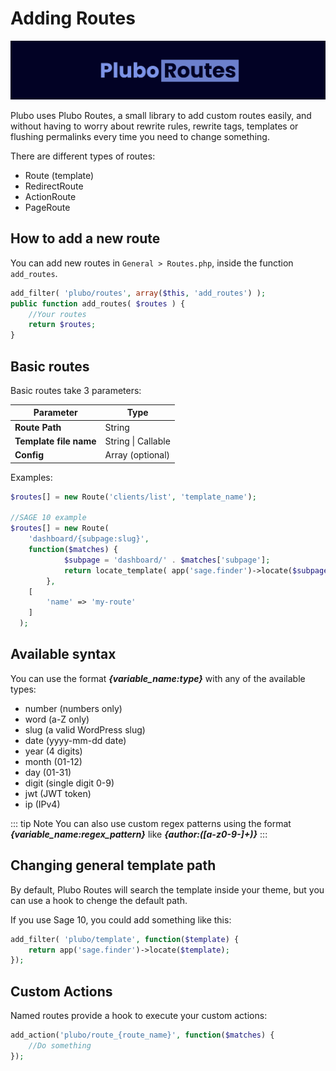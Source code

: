 # Adding Routes

![Plubo Routes](/images/plubo-routes-banner.png)

Plubo uses Plubo Routes, a small library to add custom routes easily, and without having to worry about rewrite rules, rewrite tags, templates or flushing permalinks every time you need to change something.

There are different types of routes:

- Route (template)
- RedirectRoute
- ActionRoute
- PageRoute

## How to add a new route

You can add new routes in ``General > Routes.php``, inside the function ``add_routes``.

```php
add_filter( 'plubo/routes', array($this, 'add_routes') );
public function add_routes( $routes ) {
    //Your routes
    return $routes;
}
```

## Basic routes

Basic routes take 3 parameters:

| Parameter  | Type |
| ------------- | ------------- |
| **Route Path**  | String  |
| **Template file name**  | String \| Callable  |
| **Config**  | Array (optional)  |

Examples:

```php
$routes[] = new Route('clients/list', 'template_name');

//SAGE 10 example
$routes[] = new Route(
    'dashboard/{subpage:slug}',
    function($matches) {
    		$subpage = 'dashboard/' . $matches['subpage'];
    		return locate_template( app('sage.finder')->locate($subpage) );
		},
    [
        'name' => 'my-route'
    ]
  );
```

## Available syntax

You can use the format ***{variable_name:type}*** with any of the available types:

* number (numbers only)
* word (a-Z only)
* slug (a valid WordPress slug)
* date (yyyy-mm-dd date)
* year (4 digits)
* month (01-12)
* day (01-31)
* digit (single digit 0-9)
* jwt (JWT token)
* ip (IPv4)

::: tip Note
You can also use custom regex patterns using the format ***{variable_name:regex_pattern}*** like ***{author:([a-z0-9-]+)}***
:::

## Changing general template path

By default, Plubo Routes will search the template inside your theme, but you can use a hook to chenge the default path.

If you use Sage 10, you could add something like this:

```php
add_filter( 'plubo/template', function($template) {
    return app('sage.finder')->locate($template);
});
```

## Custom Actions

Named routes provide a hook to execute your custom actions:

```php
add_action('plubo/route_{route_name}', function($matches) {
    //Do something
});
```
